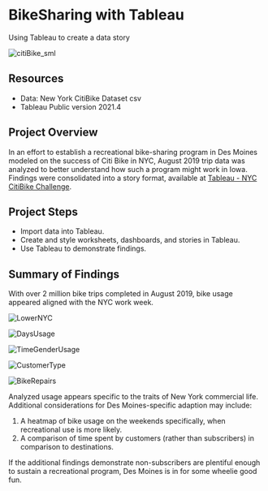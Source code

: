 
# BikeSharing with Tableau
Using Tableau to create a data story

![citiBike_sml](https://user-images.githubusercontent.com/30667001/158973554-a847568e-1bcd-46ca-8a14-03cfb3523e47.png)

## Resources
* Data: New York CitiBike Dataset csv
* Tableau Public version 2021.4

## Project Overview
In an effort to establish a recreational bike-sharing program in Des Moines modeled on the success of Citi Bike in NYC, August 2019 trip data was analyzed to better understand how such a program might work in Iowa. Findings were consolidated into a story format, available at [Tableau - NYC CitiBike Challenge](https://public.tableau.com/app/profile/stephanie8808/viz/NYCCitibikeChallenge_16487439334420/NYCCitiBikeChallenge?publish=yes).

## Project Steps
*	Import data into Tableau.
*	Create and style worksheets, dashboards, and stories in Tableau.
*	Use Tableau to demonstrate findings.

## Summary of Findings
With over 2 million bike trips completed in August 2019, bike usage appeared aligned with the NYC work week.

![LowerNYC](https://user-images.githubusercontent.com/30667001/161117749-81037e47-0402-49d6-b421-e4c026d8946a.png)

![DaysUsage](https://user-images.githubusercontent.com/30667001/161117746-5f2a139e-87b7-4e88-8c3c-663d7c6f8b65.png)

![TimeGenderUsage](https://user-images.githubusercontent.com/30667001/161117758-6aeb4389-37e6-4804-8185-34da887d1b4d.png)

![CustomerType](https://user-images.githubusercontent.com/30667001/161117730-177c44f7-7c24-4a78-b8c6-f5cb0d5fe57d.png)

![BikeRepairs](https://user-images.githubusercontent.com/30667001/161118753-51bcfd10-f0df-4792-8f4f-4bb374899ee6.png)

Analyzed usage appears specific to the traits of New York commercial life. </br>
Additional considerations for Des Moines-specific adaption may include:
1. A heatmap of bike usage on the weekends specifically, when recreational use is more likely.
2. A comparison of time spent by customers (rather than subscribers) in comparison to destinations.

If the additional findings demonstrate non-subscribers are plentiful enough to sustain a recreational program, Des Moines is in for some wheelie good fun.
